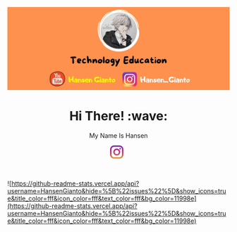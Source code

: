 [![Hansen Gianto](https://github.com/HansenGianto/HansenGianto/blob/main/img/github-icon.jpg?raw=true)](https://github.com/HansenGianto/HansenGianto)
<h1 align='center'> Hi There! :wave:</h1>
<p align='center'>My Name Is Hansen</p>
<p align='center'>
<a href="https://www.instagram.com/hansen_gianto"><img height="30" src="https://github.com/HansenGianto/HansenGianto/blob/main/img/instagram.svg?raw=true"></a>&nbsp;&nbsp;
</p><br/>


![https://github-readme-stats.vercel.app/api?username=HansenGianto&hide=%5B%22issues%22%5D&show_icons=true&title_color=fff&icon_color=fff&text_color=fff&bg_color=11998e](https://github-readme-stats.vercel.app/api?username=HansenGianto&hide=%5B%22issues%22%5D&show_icons=true&title_color=fff&icon_color=fff&text_color=fff&bg_color=11998e)
